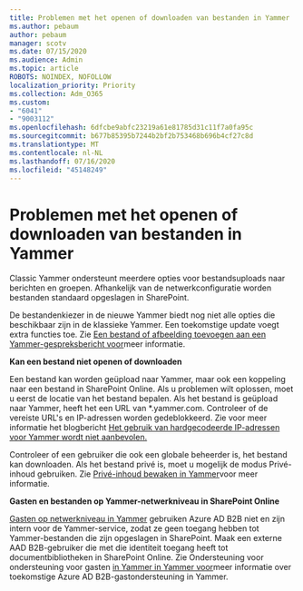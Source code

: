 ```yaml
---
title: Problemen met het openen of downloaden van bestanden in Yammer
ms.author: pebaum
author: pebaum
manager: scotv
ms.date: 07/15/2020
ms.audience: Admin
ms.topic: article
ROBOTS: NOINDEX, NOFOLLOW
localization_priority: Priority
ms.collection: Adm_O365
ms.custom:
- "6041"
- "9003112"
ms.openlocfilehash: 6dfcbe9abfc23219a61e81785d31c11f7a0fa95c
ms.sourcegitcommit: b677b85395b7244b2bf2b753468b696b4cf27c8d
ms.translationtype: MT
ms.contentlocale: nl-NL
ms.lasthandoff: 07/16/2020
ms.locfileid: "45148249"
---
```

# <a name="issue-opening-or-downloading-files-in-yammer"></a>Problemen met het openen of downloaden van bestanden in Yammer

Classic Yammer ondersteunt meerdere opties voor bestandsuploads naar berichten en groepen. Afhankelijk van de netwerkconfiguratie worden bestanden standaard opgeslagen in SharePoint.

De bestandenkiezer in de nieuwe Yammer biedt nog niet alle opties die beschikbaar zijn in de klassieke Yammer. Een toekomstige update voegt extra functies toe. Zie [Een bestand of afbeelding toevoegen aan een Yammer-gespreksbericht voor](https://support.microsoft.com/office/attach-a-file-or-image-to-a-yammer-conversation-post-8d2d17f7-8f37-4535-961e-518d751be7e8)meer informatie.

**Kan een bestand niet openen of downloaden**  

Een bestand kan worden geüpload naar Yammer, maar ook een koppeling naar een bestand in SharePoint Online. Als u problemen wilt oplossen, moet u eerst de locatie van het bestand bepalen. Als het bestand is geüpload naar Yammer, heeft het een URL van *.yammer.com. Controleer of de vereiste URL's en IP-adressen worden gedeblokkeerd. Zie voor meer informatie het blogbericht [Het gebruik van hardgecodeerde IP-adressen voor Yammer wordt niet aanbevolen.](https://techcommunity.microsoft.com/t5/yammer-blog/using-hard-coded-ip-addresses-for-yammer-is-not-recommended/ba-p/276592)

Controleer of een gebruiker die ook een globale beheerder is, het bestand kan downloaden. Als het bestand privé is, moet u mogelijk de modus Privé-inhoud gebruiken. Zie [Privé-inhoud bewaken in Yammer](https://docs.microsoft.com/yammer/manage-security-and-compliance/monitor-private-content)voor meer informatie.  

**Gasten en bestanden op Yammer-netwerkniveau in SharePoint Online**  

[Gasten op netwerkniveau in Yammer](https://docs.microsoft.com/yammer/manage-yammer-users/add-block-or-remove-users#invite-guests) gebruiken Azure AD B2B niet en zijn intern voor de Yammer-service, zodat ze geen toegang hebben tot Yammer-bestanden die zijn opgeslagen in SharePoint. Maak een externe AAD B2B-gebruiker die met die identiteit toegang heeft tot documentbibliotheken in SharePoint Online. Zie Ondersteuning voor ondersteuning voor gasten [in Yammer in Yammer voor](https://docs.microsoft.com/yammer/get-started-with-yammer/azure-ad-b2b-guests-yammer)meer informatie over toekomstige Azure AD B2B-gastondersteuning in Yammer.